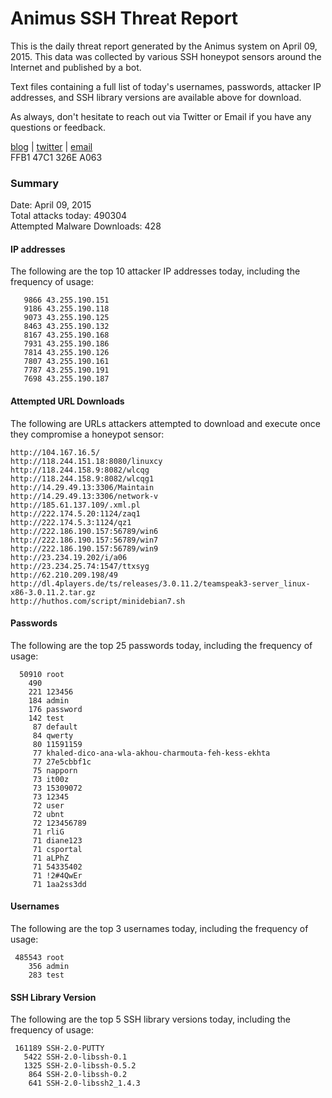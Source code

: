 # Animus SSH Threat Report

This is the daily threat report generated by the Animus system on April 09, 2015. This data was collected by various SSH honeypot sensors around the Internet and published by a bot.  

Text files containing a full list of today's usernames, passwords, attacker IP addresses, and SSH library versions are available above for download.  

As always, don't hesitate to reach out via Twitter or Email if you have any questions or feedback.  

[blog](http://morris.guru) | [twitter](https://twitter.com/andrew___morris) | [email](mailto:andrew@morris.guru)  
FFB1 47C1 326E A063  

### Summary

Date: April 09, 2015  
Total attacks today: 490304  
Attempted Malware Downloads: 428 

#### IP addresses
The following are the top 10 attacker IP addresses today, including the frequency of usage:
```
   9866 43.255.190.151
   9186 43.255.190.118
   9073 43.255.190.125
   8463 43.255.190.132
   8167 43.255.190.168
   7931 43.255.190.186
   7814 43.255.190.126
   7807 43.255.190.161
   7787 43.255.190.191
   7698 43.255.190.187
```

#### Attempted URL Downloads
The following are URLs attackers attempted to download and execute once they compromise a honeypot sensor:
```
http://104.167.16.5/
http://118.244.151.18:8080/linuxcy
http://118.244.158.9:8082/wlcqg
http://118.244.158.9:8082/wlcqg1
http://14.29.49.13:3306/Maintain
http://14.29.49.13:3306/network-v
http://185.61.137.109/.xml.pl
http://222.174.5.20:1124/zaq1
http://222.174.5.3:1124/qz1
http://222.186.190.157:56789/win6
http://222.186.190.157:56789/win7
http://222.186.190.157:56789/win9
http://23.234.19.202/i/a06
http://23.234.25.74:1547/ttxsyg
http://62.210.209.198/49
http://dl.4players.de/ts/releases/3.0.11.2/teamspeak3-server_linux-x86-3.0.11.2.tar.gz
http://huthos.com/script/minidebian7.sh
```

#### Passwords
The following are the top 25 passwords today, including the frequency of usage:
```
  50910 root
    490 
    221 123456
    184 admin
    176 password
    142 test
     87 default
     84 qwerty
     80 11591159
     77 khaled-dico-ana-wla-akhou-charmouta-feh-kess-ekhta
     77 27e5cbbf1c
     75 napporn
     73 it00z
     73 15309072
     73 12345
     72 user
     72 ubnt
     72 123456789
     71 rliG
     71 diane123
     71 csportal
     71 aLPhZ
     71 54335402
     71 !2#4QwEr
     71 1aa2ss3dd
```

#### Usernames
The following are the top 3 usernames today, including the frequency of usage:
```
 485543 root
    356 admin
    283 test
```

#### SSH Library Version
The following are the top 5 SSH library versions today, including the frequency of usage:
```
 161189 SSH-2.0-PUTTY
   5422 SSH-2.0-libssh-0.1
   1325 SSH-2.0-libssh-0.5.2
    864 SSH-2.0-libssh-0.2
    641 SSH-2.0-libssh2_1.4.3
```
